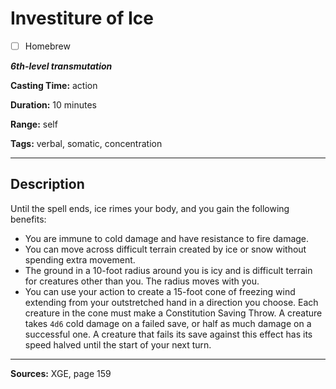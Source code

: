 # Investiture of Ice

- [ ] Homebrew

***6th-level transmutation***

**Casting Time:** action

**Duration:** 10 minutes

**Range:** self

**Tags:** verbal, somatic, concentration

---

## Description
Until the spell ends, ice rimes your body, and you gain the following benefits:
- You are immune to cold damage and have resistance to fire damage.
- You can move across difficult terrain created by ice or snow without spending extra movement.
- The ground in a 10-foot radius around you is icy and is difficult terrain for creatures other than you.
	The radius moves with you.
- You can use your action to create a 15-foot cone of freezing wind extending from your outstretched hand in a direction you choose.
	Each creature in the cone must make a Constitution Saving Throw.
	A creature takes `4d6` cold damage on a failed save, or half as much damage on a successful one.
	A creature that fails its save against this effect has its speed halved until the start of your next turn.

---

**Sources:** XGE, page 159

